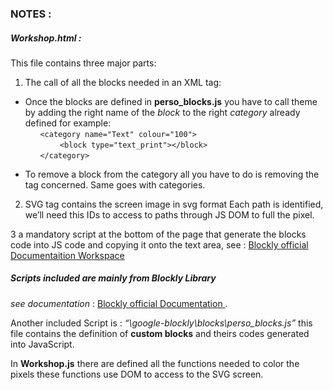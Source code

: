 ### NOTES :
##### Workshop.html :
This file contains three major parts: 
1. The call of all the blocks needed in an XML tag: 
* Once the blocks are defined in **perso_blocks.js** you have to call theme by adding the right name of the *block* to the right *category* already defined for example: <br/>
&nbsp;&nbsp;&nbsp;&nbsp;&nbsp;&nbsp;`<category name="Text" colour="100">`<br/>
&nbsp;&nbsp;&nbsp;&nbsp;&nbsp;&nbsp;&nbsp;&nbsp;&nbsp;&nbsp;&nbsp;&nbsp;&nbsp;&nbsp;`<block type="text_print"></block>` <br/>
&nbsp;&nbsp;&nbsp;&nbsp;&nbsp;&nbsp;`</category>`
    
* To remove a block from the category all you have to do is removing the tag concerned. Same goes with categories.

2. SVG tag contains the screen image in svg format 
Each path is identified, we’ll need this IDs to access to paths through JS DOM to full the pixel.   

3 a mandatory script at the bottom of the page that generate the blocks code into JS code and copying it onto the text area,
  see : [Blockly official Documentaition Workspace](https://developers.google.com/blockly/guides/configure/web/resizable)

##### Scripts included are mainly from Blockly Library 
 *see documentation*  : [Blockly official Documentation ](https://developers.google.com/blockly/guides/get-started/web).
 
Another included Script is : *“\google-blockly\blocks\perso_blocks.js”* this file contains the definition of **custom blocks** and theirs codes generated into JavaScript.

In **Workshop.js** there are defined all the functions needed to color the pixels these functions use DOM to access to the SVG screen. 
